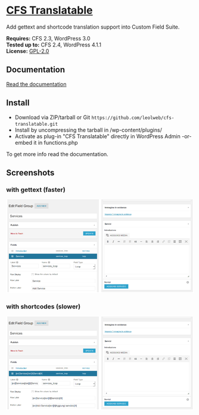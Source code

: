 # [CFS Translatable](https://github.com/leolweb/cfs-translatable/)

Add gettext and shortcode translation support into Custom Field Suite.

__Requires:__ CFS 2.3, WordPress 3.0  
__Tested up to:__ CFS 2.4, WordPress 4.1.1  
__License:__ [GPL-2.0](http://www.gnu.org/licenses/gpl-2.0.html)  

## Documentation
[Read the documentation](https://github.com/leolweb/cfs-translatable/blob/master/DOCS.md)

## Install

- Download via ZIP/tarball or Git `https://github.com/leolweb/cfs-translatable.git`
- Install by uncompressing the tarball in /wp-content/plugins/
- Activate as plug-in "CFS Translatable" directly in WordPress Admin -or- embed it in functions.php

To get more info read the documentation.


## Screenshots

### with gettext (faster)
![Screenshot for CFS-Translatable with gettext (faster)](https://github.com/leolweb/cfs-translatable/blob/master/screenshot-1.png "CFS-Translatable with gettext (faster)")

### with shortcodes (slower)
![Screenshot for CFS-Translatable with shortcode (slower)](https://github.com/leolweb/cfs-translatable/blob/master/screenshot-2.png "CFS-Translatable with shortcode (slower)")
